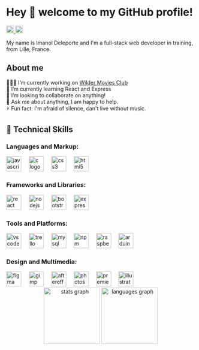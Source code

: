 <h1 align="left">Hey 👋 welcome to my GitHub profile!</h1>
<div align="left">
  <a href="https://www.linkedin.com/in/imanol-deleporte" target="_blank">
    <img src="https://img.shields.io/static/v1?message=LinkedIn&logo=linkedin&label=&color=0077B5&logoColor=white&labelColor=&style=for-the-badge" height="20" alt="linkedin logo" />
  </a>
  <a href="mailto:imanol.deleporte@outlook.com" target="_blank">
    <img src="https://img.shields.io/static/v1?message=Outlook&logo=microsoft-outlook&label=&color=0078D4&logoColor=white&labelColor=&style=for-the-badge" height="20" alt="microsoft-outlook logo" />
  </a>
</div>
<p align="left">My name is Imanol Deleporte and I'm a full-stack web developer in training, from Lille, France.</p>
<h2 align="left">About me</h2>
<p align="left">👨🏽‍💻 I’m currently working on <a href="https://github.com/WildCodeSchool-2024-02/JS-RMT-julien-TeamA-Project2" target="_blank">Wilder Movies Club</a><br>🌱 I’m currently learning React and Express<br>👯 I’m looking to collaborate on anything!<br>💬 Ask me about anything, I am happy to help.<br>⚡ Fun fact: I'm afraid of silence, can't live without music.</p>
<h2 align="left">🔧 Technical Skills</h2>
<h3 align="left">Languages and Markup:</h3>
<div align="left">
  <img src="https://cdn.jsdelivr.net/gh/devicons/devicon/icons/javascript/javascript-original.svg" height="40" alt="javascript logo" />
  <img width="12" />
  <img src="https://cdn.jsdelivr.net/gh/devicons/devicon/icons/c/c-original.svg" height="40" alt="c logo" />
  <img width="12" />
  <img src="https://cdn.jsdelivr.net/gh/devicons/devicon/icons/css3/css3-original.svg" height="40" alt="css3 logo" />
  <img width="12" />
  <img src="https://cdn.jsdelivr.net/gh/devicons/devicon/icons/html5/html5-original.svg" height="40" alt="html5 logo" />
</div>
<h3 align="left">Frameworks and Libraries:</h3>
<div align="left">
  <img src="https://cdn.simpleicons.org/react/61DAFB" height="40" alt="react logo" />
  <img width="12" />
  <img src="https://cdn.jsdelivr.net/gh/devicons/devicon/icons/nodejs/nodejs-original.svg" height="40" alt="nodejs logo" />
  <img width="12" />
  <img src="https://cdn.jsdelivr.net/gh/devicons/devicon/icons/bootstrap/bootstrap-original.svg" height="40" alt="bootstrap logo" />
  <img width="12" />
  <img src="https://skillicons.dev/icons?i=express" height="40" alt="express logo" />
</div>
<h3 align="left">Tools and Platforms:</h3>
<div align="left">
  <img src="https://cdn.jsdelivr.net/gh/devicons/devicon/icons/vscode/vscode-original.svg" height="40" alt="vscode logo" />
  <img width="12" />
  <img src="https://cdn.jsdelivr.net/gh/devicons/devicon/icons/trello/trello-plain.svg" height="40" alt="trello logo" />
  <img width="12" />
  <img src="https://cdn.jsdelivr.net/gh/devicons/devicon/icons/mysql/mysql-original.svg" height="40" alt="mysql logo" />
  <img width="12" />
  <img src="https://cdn.jsdelivr.net/gh/devicons/devicon/icons/npm/npm-original-wordmark.svg" height="40" alt="npm logo" />
  <img width="12" />
  <img src="https://cdn.jsdelivr.net/gh/devicons/devicon/icons/raspberrypi/raspberrypi-original.svg" height="40" alt="raspberrypi logo" />
  <img width="12" />
  <img src="https://cdn.jsdelivr.net/gh/devicons/devicon/icons/arduino/arduino-original.svg" height="40" alt="arduino logo" />
</div>
<h3 align="left">Design and Multimedia:</h3>
<div align="left">
  <img src="https://skillicons.dev/icons?i=figma" height="40" alt="figma logo" />
  <img width="12" />
  <img src="https://cdn.jsdelivr.net/gh/devicons/devicon/icons/gimp/gimp-original.svg" height="40" alt="gimp logo" />
  <img width="12" />
  <img src="https://cdn.simpleicons.org/adobeaftereffects/9999FF" height="40" alt="aftereffects logo" />
  <img width="12" />
  <img src="https://cdn.simpleicons.org/adobephotoshop/31A8FF" height="40" alt="photoshop logo" />
  <img width="12" />
  <img src="https://cdn.simpleicons.org/adobepremierepro/9999FF" height="40" alt="premierepro logo" />
  <img width="12" />
  <img src="https://cdn.simpleicons.org/adobeillustrator/FF9A00" height="40" alt="illustrator logo" />
</div>
<div align="center">
  <img src="https://github-readme-stats.vercel.app/api?username=ITrogg&hide_title=false&hide_rank=false&show_icons=true&include_all_commits=true&count_private=true&disable_animations=false&theme=dracula&locale=en&hide_border=false&order=1" height="150" alt="stats graph" />
  <img src="https://github-readme-stats.vercel.app/api/top-langs?username=ITrogg&locale=en&hide_title=false&layout=compact&card_width=320&langs_count=5&theme=dracula&hide_border=false&order=2" height="150" alt="languages graph" />
</div>
